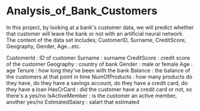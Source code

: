 # Analysis_of_Bank_Customers
In this project, by looking at a bank's customer data, we will predict whether that customer will leave the bank or not with an artificial neural network. The content of the data set includes; CustomerID, Surname, CreditScore, Geography, Gender, Age...etc.

CustomerId : ID of customer 
Surname    : surname
CreditScore	: credit score of the customer
Geography	: country of bank
Gender	: male or female
Age	: age
Tenure	:  how long they've been with the bank
Balance	: the balance of the customers at that point in time
NumOfProducts	: how many products do they have, do they have a savings account, do they have a credit card, do they have a loan
HasCrCard	: did the customer have a credit card or not, so there's a yes/no 
IsActiveMember	: is the customer an active member, another yes/no 
EstimatedSalary : salart that estimated
